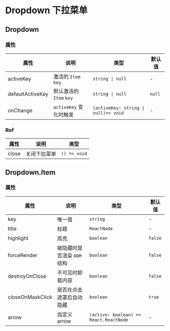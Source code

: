 # Dropdown 下拉菜单

<code src="./demos/demo1.tsx"></code>
<code src="./demos/demo2.tsx"></code>

## Dropdown

### 属性

| 属性             | 说明                    | 类型                                 | 默认值 |
| ---------------- | ----------------------- | ------------------------------------ | ------ |
| activeKey        | 激活的 `Item` `key`     | `string \| null`                     | -      |
| defaultActiveKey | 默认激活的 `Item` `key` | `string \| null`                     | `null` |
| onChange         | `activeKey` 变化时触发  | `(activeKey: string \| null)=> void` | -      |

### Ref

| 属性  | 说明         | 类型         |
| ----- | ------------ | ------------ |
| close | 关闭下拉菜单 | `() => void` |

## Dropdown.Item

### 属性

| 属性             | 说明                        | 类型                                   | 默认值  |
| ---------------- | --------------------------- | -------------------------------------- | ------- |
| key              | 唯一值                      | `string`                               | -       |
| title            | 标题                        | `ReactNode`                            | -       |
| highlight        | 高亮                        | `boolean`                              | `false` |
| forceRender      | 被隐藏时是否渲染 `DOM` 结构 | `boolean`                              | `false` |
| destroyOnClose   | 不可见时卸载内容            | `boolean`                              | `false` |
| closeOnMaskClick | 是否在点击遮罩后自动隐藏    | `boolean`                              | `true`  |
| arrow            | 自定义 arrow                | `(active: boolean) => React.ReactNode` | -       |
